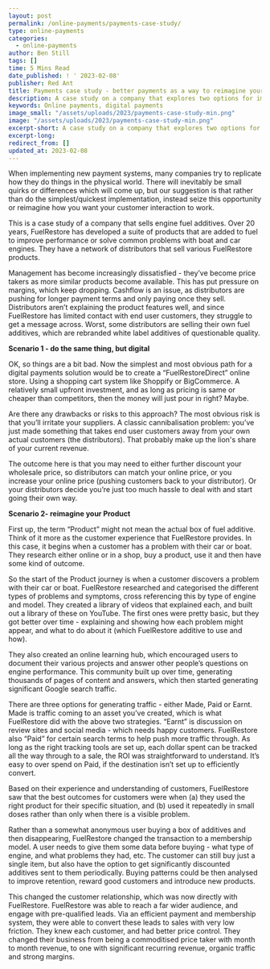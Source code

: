 ```yaml
---
layout: post
permalink: /online-payments/payments-case-study/
type: online-payments
categories: 
  - online-payments
author: Ben Still
tags: []
time: 5 Mins Read
date_published: ! ' 2023-02-08'
publisher: Red Ant
title: Payments case study - better payments as a way to reimagine your Product.
description: A case study on a company that explores two options for implementing online payments, and how the results of each of those can impact company business performance going forward
keywords: Online payments, digital payments
image_small: "/assets/uploads/2023/payments-case-study-min.png"
image: "/assets/uploads/2023/payments-case-study-min.png"
excerpt-short: A case study on a company that explores two options for implementing online payments, and how the results of each of those can impact company business performance going forward
excerpt-long:
redirect_from: []
updated_at: 2023-02-08
---
```


When implementing new payment systems, many companies try to replicate how they do things in the physical world. There will inevitably be small quirks or differences which will come up, but our suggestion is that rather than do the simplest/quickest implementation, instead seize this opportunity or reimagine how you want your customer interaction to work.

This is a case study of a company that sells engine fuel additives. Over 20 years, FuelRestore has developed a suite of products that are added to fuel to improve performance or solve common problems with boat and car engines. They have a network of distributors that sell various FuelRestore products.

Management has become increasingly dissatisfied - they’ve become price takers as more similar products become available. This has put pressure on margins, which keep dropping. Cashflow is an issue, as distributors are pushing for longer payment terms and only paying once they sell. Distributors aren’t explaining the product features well, and since FuelRestore has limited contact with end user customers, they struggle to get a message across. Worst, some distributors are selling their own fuel additives, which are rebranded white label additives of questionable quality.

**Scenario 1 - do the same thing, but digital**

OK, so things are a bit bad. Now the simplest and most obvious path for a digital payments solution would be to create a “FuelRestoreDirect” online store. Using a shopping cart system like Shoppify or BigCommerce. A relatively small upfront investment, and as long as pricing is same or cheaper than competitors, then the money will just pour in right? Maybe.

Are there any drawbacks or risks to this approach? The most obvious risk is that you’ll irritate your suppliers. A classic cannibalisation problem: you’ve just made something that takes end user customers away from your own actual customers (the distributors). That probably make up the lion's share of your current revenue.

The outcome here is that you may need to either further discount your wholesale price, so distributors can match your online price, or you increase your online price (pushing customers back to your distributor). Or your distributors decide you’re just too much hassle to deal with and start going their own way.

**Scenario 2- reimagine your Product**

First up, the term “Product” might not mean the actual box of fuel additive. Think of it more as the customer experience that FuelRestore provides. In this case, it begins when a customer has a problem with their car or boat. They research either online or in a shop, buy a product, use it and then have some kind of outcome.

So the start of the Product journey is when a customer discovers a problem with their car or boat. FuelRestore researched and categorised the different types of problems and symptoms, cross referencing this by type of engine and model. They created a library of videos that explained each, and built out a library of these on YouTube. The first ones were pretty basic, but they got better over time - explaining and showing how each problem might appear, and what to do about it (which FuelRestore additive to use and how).

They also created an online learning hub, which encouraged users to document their various projects and answer other people’s questions on engine performance. This community built up over time, generating thousands of pages of content and answers, which then started generating significant Google search traffic.

There are three options for generating traffic - either Made, Paid or Earnt. Made is traffic coming to an asset you’ve created, which is what FuelRestore did with the above two strategies. “Earnt” is discussion on review sites and social media - which needs happy customers. FuelRestore also “Paid” for certain search terms to help push more traffic through. As long as the right tracking tools are set up, each dollar spent can be tracked all the way through to a sale, the ROI was straightforward to understand. It’s easy to over spend on Paid, if the destination isn’t set up to efficiently convert.

Based on their experience and understanding of customers, FuelRestore saw that the best outcomes for customers were when (a) they used the right product for their specific situation, and (b) used it repeatedly in small doses rather than only when there is a visible problem.

Rather than a somewhat anonymous user buying a box of additives and then disappearing, FuelRestore changed the transaction to a membership model. A user needs to give them some data before buying - what type of engine, and what problems they had, etc. The customer can still buy just a single item, but also have the option to get significantly discounted additives sent to them periodically. Buying patterns could be then analysed to improve retention, reward good customers and introduce new products.

This changed the customer relationship, which was now directly with FuelRestore. FuelRestore was able to reach a far wider audience, and engage with pre-qualified leads. Via an efficient payment and membership system, they were able to convert these leads to sales with very low friction. They knew each customer, and had better price control. They changed their business from being a commoditised price taker with month to month revenue, to one with significant recurring revenue, organic traffic and strong margins.

